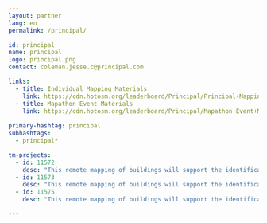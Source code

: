 ```yaml
---
layout: partner
lang: en
permalink: /principal/

id: principal
name: principal
logo: principal.png
contact: coleman.jesse.c@principal.com 

links:
  - title: Individual Mapping Materials
    link: https://cdn.hotosm.org/leaderboard/Principal/Principal+Mapping+how+to+guide.pdf
  - title: Mapathon Event Materials
    link: https://cdn.hotosm.org/leaderboard/Principal/Mapathon+Event+Materials.zip
    
primary-hashtag: principal
subhashtags:
  - principal*

tm-projects:
  - id: 11572
    desc: "This remote mapping of buildings will support the identification and characterization of settlements, as well as the implementation of planned activities and largely the generation of data for humanitarian activities"
  - id: 11573
    desc: "This remote mapping of buildings will support the identification and characterization of settlements, as well as the implementation of planned activities and largely the generation of data for humanitarian activities"
  - id: 11575
    desc: "This remote mapping of buildings will support the identification and characterization of settlements, as well as the implementation of planned activities and largely the generation of data for humanitarian activities"

---
```

